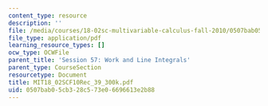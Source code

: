 ```yaml
---
content_type: resource
description: ''
file: /media/courses/18-02sc-multivariable-calculus-fall-2010/0507bab05cb328c573e06696613e2b88_MIT18_02SCF10Rec_39_300k.pdf
file_type: application/pdf
learning_resource_types: []
ocw_type: OCWFile
parent_title: 'Session 57: Work and Line Integrals'
parent_type: CourseSection
resourcetype: Document
title: MIT18_02SCF10Rec_39_300k.pdf
uid: 0507bab0-5cb3-28c5-73e0-6696613e2b88
---
```

